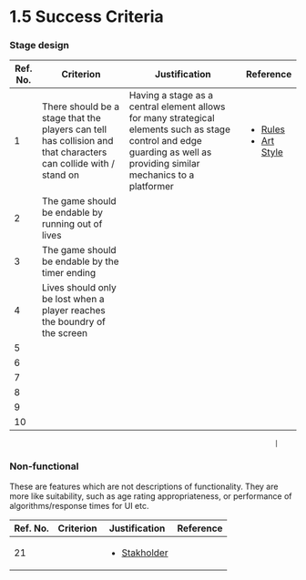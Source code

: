 # 1.5 Success Criteria

### Stage design

| Ref. No. | Criterion                                                                                                       | Justification                                                                                                                                                           | Reference                                                                                                                                                                 |
| -------- | --------------------------------------------------------------------------------------------------------------- | ----------------------------------------------------------------------------------------------------------------------------------------------------------------------- | ------------------------------------------------------------------------------------------------------------------------------------------------------------------------- |
| 1        | There should be a stage that the players can tell has collision and that characters can collide with / stand on | Having a stage as a central element allows for many strategical elements such as stage control and edge guarding as well as providing similar mechanics to a platformer | <ul><li><a href="1.4a-features-of-the-proposed-solution.md#rules">Rules</a></li><li><a href="1.4a-features-of-the-proposed-solution.md#art-style">Art Style</a></li></ul> |
| 2        | The game should be endable by running out of lives                                                              |                                                                                                                                                                         |                                                                                                                                                                           |
| 3        | The game should be endable by the timer ending                                                                  |                                                                                                                                                                         |                                                                                                                                                                           |
| 4        | Lives should only be lost when a player reaches the boundry of the screen                                       |                                                                                                                                                                         |                                                                                                                                                                           |
| 5        |                                                                                                                 |                                                                                                                                                                         |                                                                                                                                                                           |
| 6        |                                                                                                                 |                                                                                                                                                                         |                                                                                                                                                                           |
| 7        |                                                                                                                 |                                                                                                                                                                         |                                                                                                                                                                           |
| 8        |                                                                                                                 |                                                                                                                                                                         |                                                                                                                                                                           |
| 9        |                                                                                                                 |                                                                                                                                                                         |                                                                                                                                                                           |
| 10       |                                                                                                                 |                                                                                                                                                                         |                                                                                                                                                                           |

```
                                                                 |
```

### Non-functional

These are features which are not descriptions of functionality. They are more like suitability, such as age rating appropriateness, or performance of algorithms/response times for UI etc.

| Ref. No. | Criterion | Justification                                                  | Reference |
| -------- | --------- | -------------------------------------------------------------- | --------- |
| 21       |           | <ul><li><a href="1.2-stakeholders.md">Stakholder</a></li></ul> |           |
